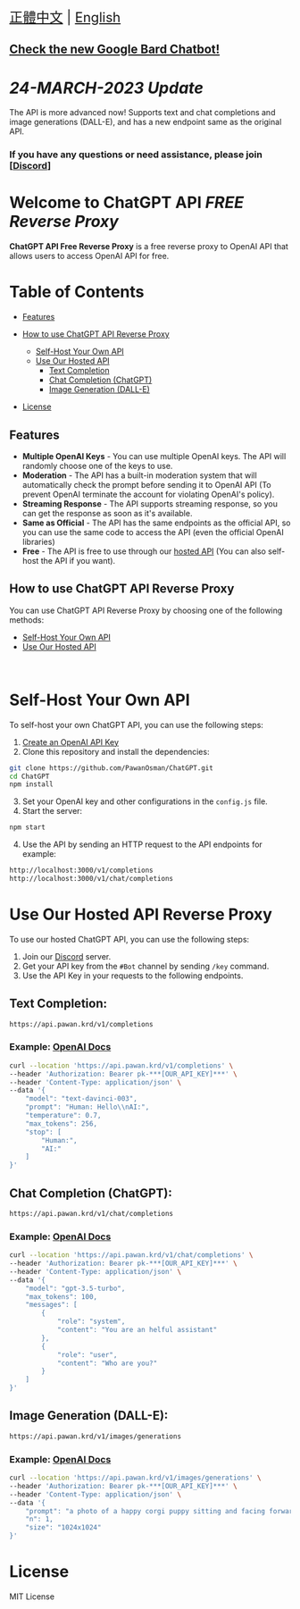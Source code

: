<div style="font-size: 1.5rem;">
  <a href="./README.tw.md">正體中文</a> |
  <a href="./README.md">English</a>
</div>

## [Check the new Google Bard Chatbot!](https://github.com/PawanOsman/GoogleBard)

# _24-MARCH-2023 Update_

The API is more advanced now! Supports text and chat completions and image generations (DALL-E), and has a new endpoint same as the original API.

### If you have any questions or need assistance, please join [[Discord](https://discord.pawan.krd)]

# Welcome to ChatGPT API _**FREE Reverse Proxy**_

**ChatGPT API Free Reverse Proxy** is a free reverse proxy to OpenAI API that allows users to access OpenAI API for free.

# Table of Contents
- [Features](#features)
- [How to use ChatGPT API Reverse Proxy](#how-to-use-chatgpt-api-reverse-proxy)
  - [Self-Host Your Own API](#self-host-your-own-api)
  - [Use Our Hosted API](#use-our-hosted-api)
    - [Text Completion](#text-completion)
    - [Chat Completion (ChatGPT)](#chat-completion-chatgpt)
    - [Image Generation (DALL-E)](#image-generation-dall-e)

- [License](#license)

## Features 

- **Multiple OpenAI Keys** - You can use multiple OpenAI keys. The API will randomly choose one of the keys to use.
- **Moderation** - The API has a built-in moderation system that will automatically check the prompt before sending it to OpenAI API (To prevent OpenAI terminate the account for violating OpenAI's policy).
- **Streaming Response** - The API supports streaming response, so you can get the response as soon as it's available.
- **Same as Official** - The API has the same endpoints as the official API, so you can use the same code to access the API (even the official OpenAI libraries)
- **Free** - The API is free to use through our [hosted API](#use-our-hosted-api) (You can also self-host the API if you want).


## How to use ChatGPT API Reverse Proxy

You can use ChatGPT API Reverse Proxy by choosing one of the following methods:

- [Self-Host Your Own API](#self-host-your-own-api)
- [Use Our Hosted API](#use-our-hosted-api)

‌

# Self-Host Your Own API

To self-host your own ChatGPT API, you can use the following steps:

1. [Create an OpenAI API Key](https://platform.openai.com/account/api-keys)
2. Clone this repository and install the dependencies:

```bash
git clone https://github.com/PawanOsman/ChatGPT.git
cd ChatGPT
npm install
```

3. Set your OpenAI key and other configurations in the `config.js` file.
4. Start the server:

```bash
npm start
```

4. Use the API by sending an HTTP request to the API endpoints for example:

```txt
http://localhost:3000/v1/completions
http://localhost:3000/v1/chat/completions
```

# Use Our Hosted API Reverse Proxy

To use our hosted ChatGPT API, you can use the following steps:

1. Join our [Discord](https://discord.pawan.krd) server.
2. Get your API key from the `#Bot` channel by sending `/key` command.
3. Use the API Key in your requests to the following endpoints.

## Text Completion:

```txt
https://api.pawan.krd/v1/completions
```

### Example: [OpenAI Docs](https://platform.openai.com/docs/api-reference/completions)

```bash
curl --location 'https://api.pawan.krd/v1/completions' \
--header 'Authorization: Bearer pk-***[OUR_API_KEY]***' \
--header 'Content-Type: application/json' \
--data '{
    "model": "text-davinci-003",
    "prompt": "Human: Hello\\nAI:",
    "temperature": 0.7,
    "max_tokens": 256,
    "stop": [
        "Human:",
        "AI:"
    ]
}'
```

## Chat Completion (ChatGPT):

```txt
https://api.pawan.krd/v1/chat/completions
```

### Example: [OpenAI Docs](https://platform.openai.com/docs/api-reference/chat)

```bash
curl --location 'https://api.pawan.krd/v1/chat/completions' \
--header 'Authorization: Bearer pk-***[OUR_API_KEY]***' \
--header 'Content-Type: application/json' \
--data '{
    "model": "gpt-3.5-turbo",
    "max_tokens": 100,
    "messages": [
        {
            "role": "system",
            "content": "You are an helful assistant"
        },
        {
            "role": "user",
            "content": "Who are you?"
        }
    ]
}'
```

## Image Generation (DALL-E):

```txt
https://api.pawan.krd/v1/images/generations
```

### Example: [OpenAI Docs](https://platform.openai.com/docs/api-reference/images)

```bash
curl --location 'https://api.pawan.krd/v1/images/generations' \
--header 'Authorization: Bearer pk-***[OUR_API_KEY]***' \
--header 'Content-Type: application/json' \
--data '{
    "prompt": "a photo of a happy corgi puppy sitting and facing forward, studio light, longshot",
    "n": 1,
    "size": "1024x1024"
}'
```

# License

MIT License

